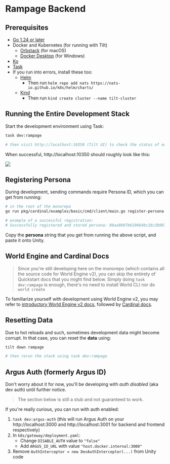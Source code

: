 # Rampage Backend

## Prerequisites

- [Go 1.24 or later](https://go.dev/doc/install)
- Docker and Kubernetes (for running with Tilt)
  - [Orbstack](https://orbstack.dev/download) (for macOS)
  - [Docker Desktop](https://www.docker.com/products/docker-desktop/) (for Windows)
- [Ko](https://ko.build/install/)
- [Task](https://taskfile.dev/docs/installation)
- If you run into errors, install these too:
  - [Helm](https://helm.sh/docs/intro/install/)
    - Then run `helm repo add nats https://nats-io.github.io/k8s/helm/charts/`
  - [Kind](https://kind.sigs.k8s.io/docs/user/quick-start/)
    - Then run `kind create cluster --name tilt-cluster`

## Running the Entire Development Stack

Start the development environment using Task:

```bash
task dev:rampage

# then visit http://localhost:10350 (Tilt UI) to check the status of each service.
```

When successful, http://localhost:10350 should roughly look like this:

![](./readme-images/tilt-success.png)

## Registering Persona

During development, sending commands require Persona ID, which you can get from running:

```bash
# in the root of the monorepo
go run pkg/cardinal/examples/basic/cmd/client/main.go register-persona

# example of a successful registration:
# Successfully registered and stored persona: 86aa9b07b619664bc16c3b987f46b805467c4852e413903d4ecf1919cca0eed6
```

Copy the **persona** string that you get from running the above script, and paste it onto Unity.

## World Engine and Cardinal Docs

> Since you're still developing here on the monorepo (which contains all the source code for World Engine v2), you can skip the entirety of Quickstart docs that you might find below. Simply doing `task dev:rampage` is enough, there's no need to install World CLI nor do `world create`

To familiarize yourself with development using World Engine v2, you may refer to [introductory World Engine v2 docs](https://argus-cd64690a.mintlify.app/introduction),
followed by [Cardinal docs](https://argus-cd64690a.mintlify.app/cardinal/introduction).

## Resetting Data

Due to hot reloads and such, sometimes development data might become corrupt. In that case, you can reset the **data** using:

```bash
tilt down rampage

# then rerun the stack using task dev:rampage
```

## Argus Auth (formerly Argus ID)

Don't worry about it for now, you'll be developing with _auth disabled_ (aka dev auth) until further notice.

> The section below is still a stub and not guaranteed to work.

If you're really curious, you can run with auth enabled:

1. `task dev:argus-auth` (this will run Argus Auth on your http://localhost:3000 and http://localhost:3001 for backend and frontend respectively)
2. In `k8s/gateway/deployment.yaml`:
   - Change `DISABLE_AUTH` value to `"false"`
   - Add `ARGUS_ID_URL` with value `"host.docker.internal:3000"`
3. Remove `AuthInterceptor = new DevAuthInterceptor(...)` from Unity code
